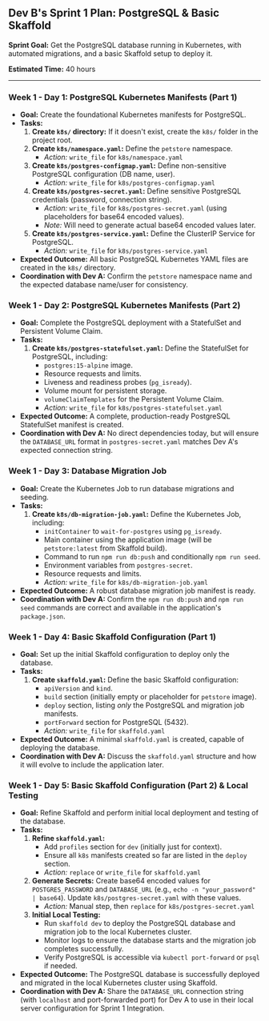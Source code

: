 ## Dev B's Sprint 1 Plan: PostgreSQL & Basic Skaffold

**Sprint Goal:** Get the PostgreSQL database running in Kubernetes, with automated migrations, and a basic Skaffold setup to deploy it.

**Estimated Time:** 40 hours

---

### **Week 1 - Day 1: PostgreSQL Kubernetes Manifests (Part 1)**

*   **Goal:** Create the foundational Kubernetes manifests for PostgreSQL.
*   **Tasks:**
    1.  **Create `k8s/` directory:** If it doesn't exist, create the `k8s/` folder in the project root.
    2.  **Create `k8s/namespace.yaml`:** Define the `petstore` namespace.
        *   *Action:* `write_file` for `k8s/namespace.yaml`
    3.  **Create `k8s/postgres-configmap.yaml`:** Define non-sensitive PostgreSQL configuration (DB name, user).
        *   *Action:* `write_file` for `k8s/postgres-configmap.yaml`
    4.  **Create `k8s/postgres-secret.yaml`:** Define sensitive PostgreSQL credentials (password, connection string).
        *   *Action:* `write_file` for `k8s/postgres-secret.yaml` (using placeholders for base64 encoded values).
        *   *Note:* Will need to generate actual base64 encoded values later.
    5.  **Create `k8s/postgres-service.yaml`:** Define the ClusterIP Service for PostgreSQL.
        *   *Action:* `write_file` for `k8s/postgres-service.yaml`
*   **Expected Outcome:** All basic PostgreSQL Kubernetes YAML files are created in the `k8s/` directory.
*   **Coordination with Dev A:** Confirm the `petstore` namespace name and the expected database name/user for consistency.

### **Week 1 - Day 2: PostgreSQL Kubernetes Manifests (Part 2)**

*   **Goal:** Complete the PostgreSQL deployment with a StatefulSet and Persistent Volume Claim.
*   **Tasks:**
    1.  **Create `k8s/postgres-statefulset.yaml`:** Define the StatefulSet for PostgreSQL, including:
        *   `postgres:15-alpine` image.
        *   Resource requests and limits.
        *   Liveness and readiness probes (`pg_isready`).
        *   Volume mount for persistent storage.
        *   `volumeClaimTemplates` for the Persistent Volume Claim.
        *   *Action:* `write_file` for `k8s/postgres-statefulset.yaml`
*   **Expected Outcome:** A complete, production-ready PostgreSQL StatefulSet manifest is created.
*   **Coordination with Dev A:** No direct dependencies today, but will ensure the `DATABASE_URL` format in `postgres-secret.yaml` matches Dev A's expected connection string.

### **Week 1 - Day 3: Database Migration Job**

*   **Goal:** Create the Kubernetes Job to run database migrations and seeding.
*   **Tasks:**
    1.  **Create `k8s/db-migration-job.yaml`:** Define the Kubernetes Job, including:
        *   `initContainer` to `wait-for-postgres` using `pg_isready`.
        *   Main container using the application image (will be `petstore:latest` from Skaffold build).
        *   Command to run `npm run db:push` and conditionally `npm run seed`.
        *   Environment variables from `postgres-secret`.
        *   Resource requests and limits.
        *   *Action:* `write_file` for `k8s/db-migration-job.yaml`
*   **Expected Outcome:** A robust database migration job manifest is ready.
*   **Coordination with Dev A:** Confirm the `npm run db:push` and `npm run seed` commands are correct and available in the application's `package.json`.

### **Week 1 - Day 4: Basic Skaffold Configuration (Part 1)**

*   **Goal:** Set up the initial Skaffold configuration to deploy only the database.
*   **Tasks:**
    1.  **Create `skaffold.yaml`:** Define the basic Skaffold configuration:
        *   `apiVersion` and `kind`.
        *   `build` section (initially empty or placeholder for `petstore` image).
        *   `deploy` section, listing *only* the PostgreSQL and migration job manifests.
        *   `portForward` section for PostgreSQL (5432).
        *   *Action:* `write_file` for `skaffold.yaml`
*   **Expected Outcome:** A minimal `skaffold.yaml` is created, capable of deploying the database.
*   **Coordination with Dev A:** Discuss the `skaffold.yaml` structure and how it will evolve to include the application later.

### **Week 1 - Day 5: Basic Skaffold Configuration (Part 2) & Local Testing**

*   **Goal:** Refine Skaffold and perform initial local deployment and testing of the database.
*   **Tasks:**
    1.  **Refine `skaffold.yaml`:**
        *   Add `profiles` section for `dev` (initially just for context).
        *   Ensure all `k8s` manifests created so far are listed in the `deploy` section.
        *   *Action:* `replace` or `write_file` for `skaffold.yaml`
    2.  **Generate Secrets:** Create base64 encoded values for `POSTGRES_PASSWORD` and `DATABASE_URL` (e.g., `echo -n "your_password" | base64`). Update `k8s/postgres-secret.yaml` with these values.
        *   *Action:* Manual step, then `replace` for `k8s/postgres-secret.yaml`
    3.  **Initial Local Testing:**
        *   Run `skaffold dev` to deploy the PostgreSQL database and migration job to the local Kubernetes cluster.
        *   Monitor logs to ensure the database starts and the migration job completes successfully.
        *   Verify PostgreSQL is accessible via `kubectl port-forward` or `psql` if needed.
*   **Expected Outcome:** The PostgreSQL database is successfully deployed and migrated in the local Kubernetes cluster using Skaffold.
*   **Coordination with Dev A:** Share the `DATABASE_URL` connection string (with `localhost` and port-forwarded port) for Dev A to use in their local server configuration for Sprint 1 Integration.
